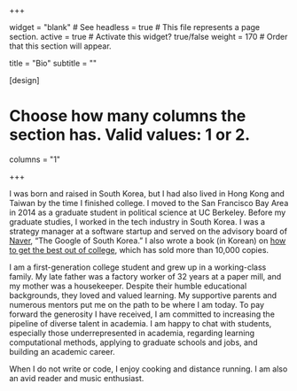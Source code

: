 +++

widget = "blank"  # See headless = true  # This file represents a page section.
active = true  # Activate this widget? true/false
weight = 170  # Order that this section will appear.

title = "Bio"
subtitle = ""

[design]
  # Choose how many columns the section has. Valid values: 1 or 2.
  columns = "1"

+++

I was born and raised in South Korea, but I had also lived in Hong Kong and Taiwan by the time I finished college. I moved to the San Francisco Bay Area in 2014 as a graduate student in political science at UC Berkeley. Before my graduate studies, I worked in the tech industry in South Korea. I was a strategy manager at a software startup and served on the advisory board of [Naver](https://en.wikipedia.org/wiki/Naver), “The Google of South Korea.” I also wrote a book (in Korean) on [how to get the best out of college](https://book.naver.com/bookdb/book_detail.nhn?bid=7842009&fbclid=IwAR1j5PVYh_CyGtdXbXjgTGf0WgJV0HodAIHRP-A8eS4oSgWdeqCBw8c-BvM), which has sold more than 10,000 copies.

I am a first-generation college student and grew up in a working-class family. My late father was a factory worker of 32 years at a paper mill, and my mother was a housekeeper. Despite their humble educational backgrounds, they loved and valued learning. My supportive parents and numerous mentors put me on the path to be where I am today. To pay forward the generosity I have received, I am committed to increasing the pipeline of diverse talent in academia. I am happy to chat with students, especially those underrepresented in academia, regarding learning computational methods, applying to graduate schools and jobs, and building an academic career.

When I do not write or code, I enjoy cooking and distance running. I am also an avid reader and music enthusiast.
